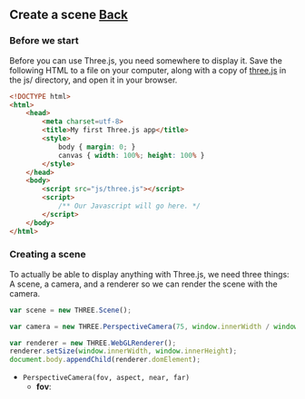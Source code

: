 ## Create a scene [Back](./../three.md)

### Before we start

Before you can use Three.js, you need somewhere to display it. Save the following HTML to a file on your computer, along with a copy of [three.js](http://threejs.org/build/three.js) in the js/ directory, and open it in your browser.

```html
<!DOCTYPE html>
<html>
	<head>
		<meta charset=utf-8>
		<title>My first Three.js app</title>
		<style>
			body { margin: 0; }
			canvas { width: 100%; height: 100% }
		</style>
	</head>
	<body>
		<script src="js/three.js"></script>
		<script>
			/** Our Javascript will go here. */
		</script>
	</body>
</html>
```

### Creating a scene

To actually be able to display anything with Three.js, we need three things: A scene, a camera, and a renderer so we can render the scene with the camera.

```js
var scene = new THREE.Scene();

var camera = new THREE.PerspectiveCamera(75, window.innerWidth / window.innerHeight, 0.1, 1000);

var renderer = new THREE.WebGLRenderer();
renderer.setSize(window.innerWidth, window.innerHeight);
document.body.appendChild(renderer.domElement);
```

- `PerspectiveCamera(fov, aspect, near, far)`
    - **fov**: 
